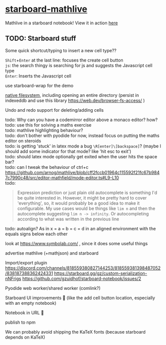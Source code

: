 # [starboard-mathlive](https://stefnotch.github.io/starboard-mathlive/)

Mathlive in a starboard notebook! View it in action [here](https://stefnotch.github.io/starboard-mathlive/)

## TODO: Starboard stuff


Some quick shortcut/typing to insert a new cell type??

`Shift`+`Enter` at the last line: focuses the create cell button  
`js`: the search thingy is searching for js and suggests the Javascript cell type  
`Enter`: Inserts the Javascript cell

use starboard-wrap for the demo

[native filesystem](https://web.dev/file-system-access/), including opening an entire directory (persist in indexeddb and use this library https://web.dev/browser-fs-access/ )




Undo and redo support for deleting/adding cells

todo: Why can you have a codemirror editor above a monaco editor? how?  
todo: use this for solving a maths exercise  
todo: mathlive highlighting behaviour?  
todo: don't bother with pyodide for now, instead focus on putting the maths editor on steroids  
todo: is getting 'stuck' in latex mode a bug `\R[enter]\[backspace]`? (maybe I should add some indicator for that mode? like 'hit esc to exit')  
todo: should latex mode optionally get exited when the user hits the space bar?  
todo: can I tweak the behaviour of ctrl+c https://github.com/arnog/mathlive/blob/cff2fccb01964c115592f21fc67b9847c7990c48/src/editor-mathfield/mode-editor.ts#L9-L10  
todo: 
> Expression prediction or just plain old autocomplete is something I'd be quite interested in. However, it might be pretty hard to cover 'everything', so, it would probably be a good idea to make it configurable.
> My use cases would be things like `lim n` and then the autocomplete suggesting `lim n -> infinity`.
> Or autocompleting according to what was written in the previous line

todo: autoalign? As in x = a = b = c = d in an aligned environment with the equals signs below each other

look at https://www.symbolab.com/ , since it does some useful things

advertise mathlive (+mathjson) and starboard

Import/export plugin
https://discord.com/channels/818559380827144253/818559381398487052/838187388362424331 
https://starboard.gg/gz/custom-serialization-nNFrigs 
https://github.com/gzuidhof/starboard-notebook/issues/2 

Pyodide web worker/shared worker (comlink?)

Starboard UI improvements :thinking: (like the add cell button location, especially with an empty notebook)

Notebook in URL :thinking:

publish to npm

We can probably avoid shipping the KaTeX fonts (because starboard depends on KaTeX)
